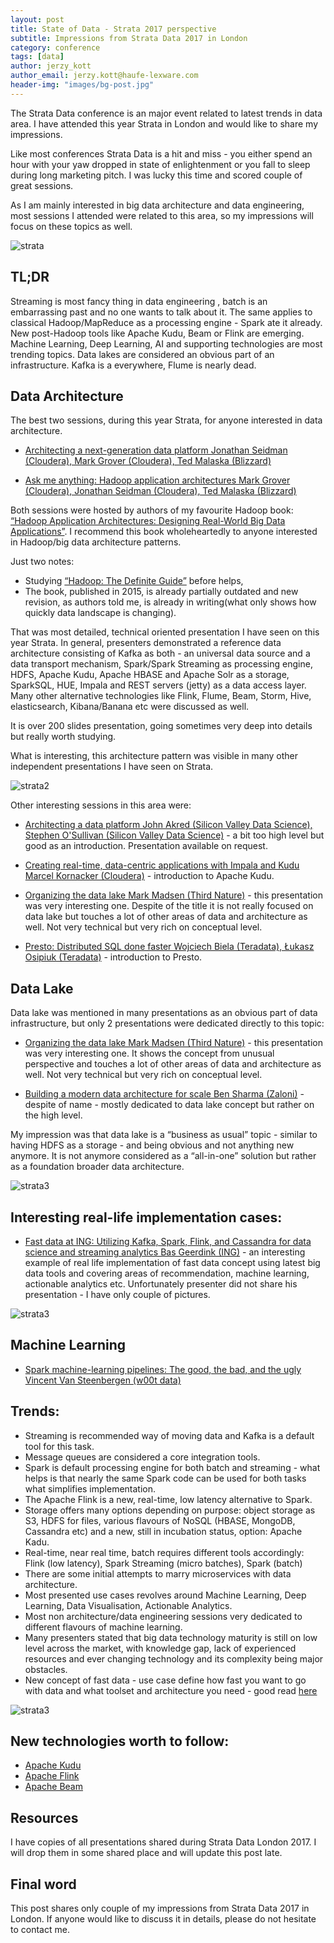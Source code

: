 ```yaml
---
layout: post
title: State of Data - Strata 2017 perspective
subtitle: Impressions from Strata Data 2017 in London 
category: conference
tags: [data]
author: jerzy_kott
author_email: jerzy.kott@haufe-lexware.com
header-img: "images/bg-post.jpg"
---
```


The Strata Data conference is an major event related to latest trends in data area. I have attended this year Strata in London
and would like to share my impressions.

Like most conferences Strata Data is a hit and miss - you either spend an hour with your yaw dropped in state of enlightenment
or you fall to sleep during long marketing pitch. I was lucky this time and scored couple of great sessions.

As I am mainly interested in big data architecture and data engineering, most sessions I attended were related to this area,
so my impressions will focus on these topics as well.

![strata](/images/strata-2017/IMG_0811.jpg)


## TL;DR
Streaming is most fancy thing in data engineering , batch is an embarrassing past and no one wants to talk about it. 
The same applies to classical Hadoop/MapReduce as a processing engine - Spark ate it already. 
New post-Hadoop tools like Apache Kudu, Beam or Flink are emerging.  
Machine Learning, Deep Learning, AI and supporting technologies are most trending topics. 
Data lakes are considered an obvious part of an infrastructure. 
Kafka is a everywhere, Flume is nearly dead. 

## Data Architecture
The best two sessions, during this year Strata, for anyone interested in data architecture.

* [Architecting a next-generation data platform Jonathan Seidman (Cloudera), Mark Grover (Cloudera), Ted Malaska (Blizzard)](https://conferences.oreilly.com/strata/strata-eu/public/schedule/detail/57652)

* [Ask me anything: Hadoop application architectures Mark Grover (Cloudera), Jonathan Seidman (Cloudera), Ted Malaska (Blizzard)](https://conferences.oreilly.com/strata/strata-eu/public/schedule/detail/61323)


Both sessions were hosted by authors of my favourite Hadoop book: [“Hadoop Application Architectures: Designing Real-World 
Big Data Applications”](http://shop.oreilly.com/product/0636920033196.do). I recommend this book wholeheartedly to anyone 
interested in Hadoop/big data architecture patterns. 

Just two notes: 
* Studying [“Hadoop: The Definite Guide”](http://shop.oreilly.com/product/0636920033448.do) before helps, 
* The book, published in 2015, is already partially outdated and new revision, as authors told me, is already in 
writing(what only shows how quickly data landscape is changing). 

That was most detailed, technical oriented presentation I have seen on this year Strata. 
In general, presenters demonstrated a reference data architecture consisting of Kafka as both - an universal data source 
and a data transport mechanism, Spark/Spark Streaming as processing engine, HDFS, Apache Kudu, Apache HBASE and Apache Solr 
as a storage, SparkSQL, HUE, Impala and REST servers (jetty) as a data access layer. Many other alternative technologies like
Flink, Flume, Beam, Storm, Hive, elasticsearch, Kibana/Banana etc were discussed as well.

It is over 200 slides presentation, going sometimes very deep into details but really worth studying.

What is interesting, this architecture pattern was visible in many other independent presentations I have seen on Strata.

![strata2](/images/strata-2017/strata2.png)

Other interesting sessions in this area were:

* [Architecting a data platform John Akred (Silicon Valley Data Science), Stephen O'Sullivan (Silicon Valley Data Science)](https://conferences.oreilly.com/strata/strata-eu/public/schedule/detail/56674) - 
a bit too high level but good as an introduction. Presentation available on request.

* [Creating real-time, data-centric applications with Impala and Kudu Marcel Kornacker (Cloudera)](https://conferences.oreilly.com/strata/strata-eu/public/schedule/detail/57544) - introduction to Apache Kudu.

* [Organizing the data lake Mark Madsen (Third Nature)](https://conferences.oreilly.com/strata/strata-eu/public/schedule/detail/57779) - this presentation was very interesting one. Despite of the title it is 
not really focused on data lake but touches a lot of other areas of data and architecture as well. Not very technical but 
very rich on conceptual level. 

* [Presto: Distributed SQL done faster Wojciech Biela (Teradata), Łukasz Osipiuk (Teradata)](https://conferences.oreilly.com/strata/strata-eu/public/schedule/detail/57614) - introduction to Presto.


## Data Lake
Data lake was mentioned in many presentations as an obvious part of data infrastructure, but only 2 presentations were 
dedicated directly to this topic:

* [Organizing the data lake Mark Madsen (Third Nature)](https://conferences.oreilly.com/strata/strata-eu/public/schedule/detail/57779) - this presentation was very interesting one. It shows the concept from 
unusual perspective and touches a lot of other areas of data and architecture as well. Not very technical but very rich on 
conceptual level. 

* [Building a modern data architecture for scale Ben Sharma (Zaloni)](https://conferences.oreilly.com/strata/strata-eu/public/schedule/detail/57770) - despite of name - mostly dedicated to data lake concept 
but rather on the high level.

My impression was that data lake is a “business as usual” topic - similar to having HDFS as a storage - and being obvious and not anything new anymore. It is not anymore considered as a “all-in-one” solution but rather as a foundation broader data architecture. 

![strata3](/images/strata-2017/strata3.png)



## Interesting real-life implementation cases:

* [Fast data at ING: Utilizing Kafka, Spark, Flink, and Cassandra for data science and streaming analytics Bas Geerdink
(ING)](https://conferences.oreilly.com/strata/strata-eu/public/schedule/detail/57477) - an interesting example of real life implementation of fast data concept using latest big data tools and 
covering areas of recommendation, machine learning, actionable analytics etc. Unfortunately presenter did not share his 
presentation - I have only couple of pictures.


![strata3](/images/strata-2017/strata5.jpg)

 
## Machine Learning
* [Spark machine-learning pipelines: The good, the bad, and the ugly Vincent Van Steenbergen (w00t data)](https://conferences.oreilly.com/strata/strata-eu/public/schedule/detail/57391)



## Trends:
* Streaming is recommended way of moving data and Kafka is a default tool for this task.
* Message queues are considered a core integration tools. 
* Spark is default processing engine for both batch and streaming - what helps is that nearly the same Spark code can be used
for both tasks what simplifies implementation. 
* The Apache Flink is a new,  real-time, low latency alternative to Spark.
* Storage offers many options depending on purpose: object storage as S3, HDFS for files, various flavours of NoSQL (HBASE, 
MongoDB, Cassandra etc) and a new, still in incubation status, option: Apache Kadu.
* Real-time, near real time, batch requires different tools accordingly: Flink (low latency), Spark Streaming (micro batches),
Spark (batch)
* There are some initial attempts to marry microservices with data architecture.
* Most presented use cases revolves around Machine Learning, Deep Learning, Data Visualisation, Actionable Analytics.
* Most non architecture/data engineering sessions very dedicated to different flavours of machine learning.
* Many presenters stated that big data technology maturity is still on low level across the market, with knowledge gap, lack
of experienced resources and ever changing technology and its complexity being major obstacles.
* New concept of fast data - use case define how fast you want to go with data and what toolset and architecture you need - 
good read [here](https://info.lightbend.com/rs/558-NCX-702/images/COLL-ebook-Fast-Data-Architectures-for-Streaming-Applications-Lightbend.pdf)

![strata3](/images/strata-2017/strata4.png)

## New technologies worth to follow:
* [Apache Kudu](https://kudu.apache.org)
* [Apache Flink](https://flink.apache.org)
* [Apache Beam](https://beam.apache.org)

## Resources
I have copies of all presentations shared during Strata Data London 2017. I will drop them in some shared place and will update this 
post late.

## Final word

This post shares only couple of my impressions from Strata Data 2017 in London. If anyone would like to discuss it in details,
please do not hesitate to contact me.
